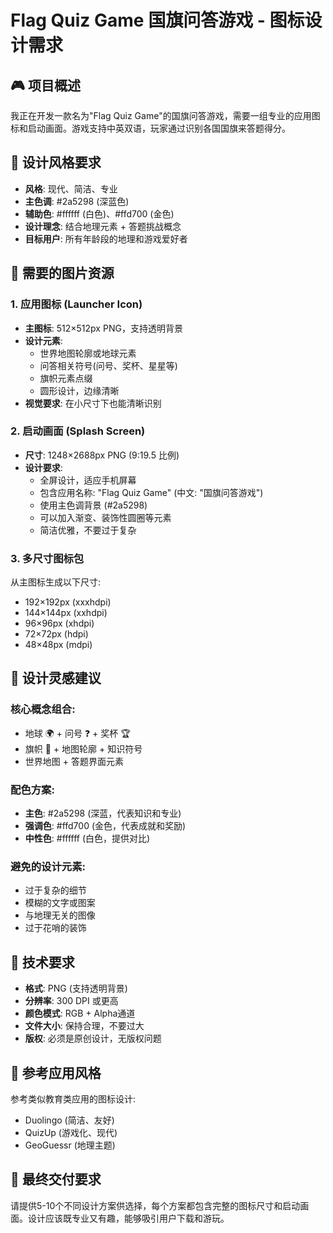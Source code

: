 # Flag Quiz Game 国旗问答游戏 - 图标设计需求

## 🎮 项目概述
我正在开发一款名为"Flag Quiz Game"的国旗问答游戏，需要一组专业的应用图标和启动画面。游戏支持中英双语，玩家通过识别各国国旗来答题得分。

## 🎨 设计风格要求
- **风格**: 现代、简洁、专业
- **主色调**: #2a5298 (深蓝色)
- **辅助色**: #ffffff (白色)、#ffd700 (金色)
- **设计理念**: 结合地理元素 + 答题挑战概念
- **目标用户**: 所有年龄段的地理和游戏爱好者

## 📱 需要的图片资源

### 1. 应用图标 (Launcher Icon)
- **主图标**: 512×512px PNG，支持透明背景
- **设计元素**:
  - 世界地图轮廓或地球元素
  - 问答相关符号(问号、奖杯、星星等)
  - 旗帜元素点缀
  - 圆形设计，边缘清晰
- **视觉要求**: 在小尺寸下也能清晰识别

### 2. 启动画面 (Splash Screen)
- **尺寸**: 1248×2688px PNG (9:19.5 比例)
- **设计要求**:
  - 全屏设计，适应手机屏幕
  - 包含应用名称: "Flag Quiz Game" (中文: "国旗问答游戏")
  - 使用主色调背景 (#2a5298)
  - 可以加入渐变、装饰性圆圈等元素
  - 简洁优雅，不要过于复杂

### 3. 多尺寸图标包
从主图标生成以下尺寸:
- 192×192px (xxxhdpi)
- 144×144px (xxhdpi)  
- 96×96px (xhdpi)
- 72×72px (hdpi)
- 48×48px (mdpi)

## 🎯 设计灵感建议

### 核心概念组合:
- 地球 🌍 + 问号 ❓ + 奖杯 🏆
- 旗帜 🚩 + 地图轮廓 + 知识符号
- 世界地图 + 答题界面元素

### 配色方案:
- **主色**: #2a5298 (深蓝，代表知识和专业)
- **强调色**: #ffd700 (金色，代表成就和奖励)
- **中性色**: #ffffff (白色，提供对比)

### 避免的设计元素:
- 过于复杂的细节
- 模糊的文字或图案
- 与地理无关的图像
- 过于花哨的装饰

## 🔧 技术要求
- **格式**: PNG (支持透明背景)
- **分辨率**: 300 DPI 或更高
- **颜色模式**: RGB + Alpha通道
- **文件大小**: 保持合理，不要过大
- **版权**: 必须是原创设计，无版权问题

## 📱 参考应用风格
参考类似教育类应用的图标设计:
- Duolingo (简洁、友好)
- QuizUp (游戏化、现代)
- GeoGuessr (地理主题)

## 🎯 最终交付要求
请提供5-10个不同设计方案供选择，每个方案都包含完整的图标尺寸和启动画面。设计应该既专业又有趣，能够吸引用户下载和游玩。